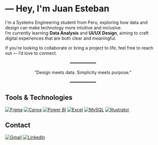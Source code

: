 <!-- ✨ Minimal & Aesthetic GitHub Profile by Juan Esteban Carmona Rodríguez -->

# — Hey, I'm Juan Esteban

I'm a Systems Engineering student from Peru, exploring how data and design can make technology more intuitive and inclusive.  
I’m currently learning **Data Analysis** and **UI/UX Design**, aiming to craft digital experiences that are both clear and meaningful.  

If you’re looking to collaborate or bring a project to life, feel free to reach out — I’d love to connect.

<p align="center">━━━━━━━━━━</p>

<p align="center">
“Design meets data. Simplicity meets purpose.”
</p>

<p align="center">━━━━━━━━━━</p>

## Tools & Technologies

[![Figma](https://img.shields.io/badge/Figma-000000?style=flat-square&logo=figma&logoColor=white)](https://www.figma.com)
[![Canva](https://img.shields.io/badge/Canva-000000?style=flat-square&logo=canva&logoColor=white)](https://www.canva.com)
[![Power BI](https://img.shields.io/badge/Power_BI-000000?style=flat-square&logo=powerbi&logoColor=white)](https://powerbi.microsoft.com)
[![Excel](https://img.shields.io/badge/Excel-000000?style=flat-square&logo=microsoftexcel&logoColor=white)](https://www.microsoft.com)
[![MySQL](https://img.shields.io/badge/MySQL-000000?style=flat-square&logo=mysql&logoColor=white)](https://www.mysql.com)
[![Illustrator](https://img.shields.io/badge/Illustrator-000000?style=flat-square&logo=adobeillustrator&logoColor=white)](https://www.adobe.com)


## Contact

[![Gmail](https://img.shields.io/badge/Gmail-000000?style=flat-square&logo=gmail&logoColor=white)](mailto:jcarmonarz@gmail.com)
[![LinkedIn](https://img.shields.io/badge/LinkedIn-000000?style=flat-square&logo=linkedin&logoColor=white)](https://linkedin.com/in/carmonar)


 

